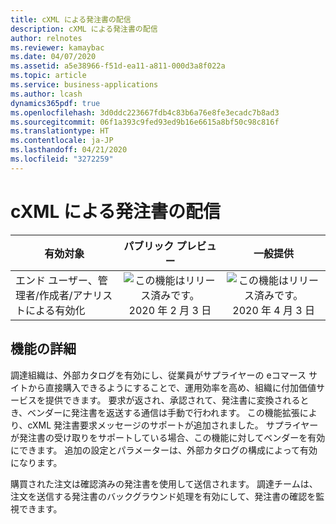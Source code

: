 ```yaml
---
title: cXML による発注書の配信
description: cXML による発注書の配信
author: relnotes
ms.reviewer: kamaybac
ms.date: 04/07/2020
ms.assetid: a5e38966-f51d-ea11-a811-000d3a8f022a
ms.topic: article
ms.service: business-applications
ms.author: lcash
dynamics365pdf: true
ms.openlocfilehash: 3d0ddc223667fdb4c83b6a76e8fe3ecadc7b8ad3
ms.sourcegitcommit: 06f1a393c9fed93ed9b16e6615a8bf50c98c816f
ms.translationtype: HT
ms.contentlocale: ja-JP
ms.lasthandoff: 04/21/2020
ms.locfileid: "3272259"
---
```

# <a name="purchase-order-delivery-via-cxml"></a>cXML による発注書の配信


| 有効対象    |  パブリック プレビュー | 一般提供 | 
| ---------- | :----------: |:----------: |
|エンド ユーザー、管理者/作成者/アナリストによる有効化|![この機能はリリース済みです。](/dynamics365-release-plan/media/green-checkmark.png "この機能はリリース済みです。") 2020 年 2 月 3 日| ![この機能はリリース済みです。](/dynamics365-release-plan/media/green-checkmark.png "この機能はリリース済みです。") 2020 年 4 月 3 日|






## <a name="feature-details"></a>機能の詳細
<!--feature detail start -->
調達組織は、外部カタログを有効にし、従業員がサプライヤーの eコマース サイトから直接購入できるようにすることで、運用効率を高め、組織に付加価値サービスを提供できます。 要求が返され、承認されて、発注書に変換されるとき、ベンダーに発注書を返送する通信は手動で行われます。 この機能拡張により、cXML 発注書要求メッセージのサポートが追加されました。 サプライヤーが発注書の受け取りをサポートしている場合、この機能に対してベンダーを有効にできます。 追加の設定とパラメーターは、外部カタログの構成によって有効になります。 

<!--![Purchase order defaults](media/purchase-order-delivery-via-cxml-1.png "Purchase order defaults")-->

購買された注文は確認済みの発注書を使用して送信されます。 調達チームは、注文を送信する発注書のバックグラウンド処理を有効にして、発注書の確認を監視できます。
<!--feature detail end -->









